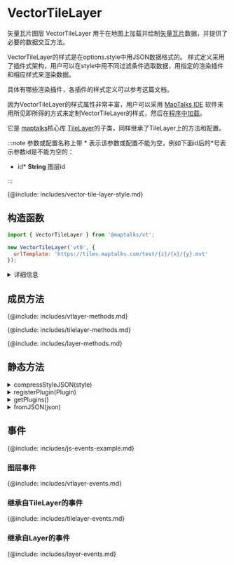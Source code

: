 # VectorTileLayer

矢量瓦片图层 VectorTileLayer 用于在地图上加载并绘制[矢量瓦片](../../../ide/guide/basic/vt)数据，并提供了必要的数据交互方法。

VectorTileLayer的样式是在options.style中用JSON数据格式的。 样式定义采用了插件式架构，用户可以在style中用不同过滤条件选取数据，用指定的渲染插件和相应样式来渲染数据。

具体有哪些渲染插件，各插件的样式定义可以参考这篇文档。

因为VectorTileLayer的样式属性非常丰富，用户可以采用 [MapTalks IDE](../../../ide/guide/intro) 软件来用所见即所得的方式来定制VectorTileLayer的样式，然后在[程序中加载](../../../ide/guide/useInProgram/intro)。

它是 [maptalks](https://maptalks.org)核心库 [TileLayer](https://maptalks.org/maptalks.js/api/0.x/TileLayer.html)的子类，同样继承了TileLayer上的方法和配置。

:::note
参数或配置名称上带 \* 表示该参数或配置不能为空，例如下面id后的\*号表示参数id是不能为空的：

* id* **String** 图层id

:::

{@include: includes/vector-tile-layer-style.md}

## 构造函数

```javascript
import { VectorTileLayer } from '@maptalks/vt';

new VectorTileLayer('vt0', {
  urlTemplate: 'https://tiles.maptalks.com/test/{z}/{x}/{y}.mvt'
});
```
<details><summary>详细信息</summary>
<div>

参数：

* id\* **String** 图层id
* options\* **Object** 配置参数，可选的配置项如下：

| 配置名           |  类型           |  描述                 | 默认值 |
|  ------         | :----:  | ----  |   :-----------:  |
|urlTemplate\*    | String          | url模板               |  null  |
{@include: includes/vtlayer-options.md}
{@include: includes/layer-options.md}

</div>
</details>


## 成员方法

{@include: includes/vtlayer-methods.md}

{@include: includes/tilelayer-methods.md}

{@include: includes/layer-methods.md}

## 静态方法

<details><summary>compressStyleJSON(style)</summary>
<div>
<br/>

通过合并相同定义的渲染插件，把style JSON压缩为尺寸更小的JSON对象。

```js
const compressedStyle = VectorTileLayer.compressStyleJSON(style);
````

参数：

* style **Object** 样式对象

返回：

* **Object**

</div>
</details>

<details><summary>registerPlugin(Plugin)</summary>
<div>
<br/>

注册新的渲染插件。

```js
VectorTileLayer.registerPlugin(PluginClazz);
````

参数：

* PluginClazz **PainterPlugin** 要注册的渲染插件类

</div>
</details>

<details><summary>getPlugins()</summary>
<div>
<br/>

获取所有注册的渲染插件。

```js
const pluginClasses = VectorTileLayer.getPlugins();
````

返回：

* PainterPlugin[]

</div>
</details>

<details><summary>fromJSON(json)</summary>
<div>
<br/>

从图层的json对象创建一个VectorTileLayer对象。

```js
const json = layer.toJSON();

const layerCopied = maptalks.Layer.fromJSON(json);
````

返回：

* VectorTileLayer

</div>
</details>

## 事件

{@include: includes/js-events-example.md}

### 图层事件

{@include: includes/vtlayer-events.md}

### 继承自TileLayer的事件

{@include: includes/tilelayer-events.md}

### 继承自Layer的事件

{@include: includes/layer-events.md}